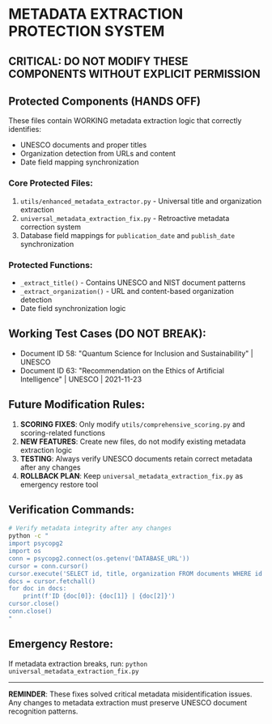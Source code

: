 # METADATA EXTRACTION PROTECTION SYSTEM
## CRITICAL: DO NOT MODIFY THESE COMPONENTS WITHOUT EXPLICIT PERMISSION

## Protected Components (HANDS OFF)
These files contain WORKING metadata extraction logic that correctly identifies:
- UNESCO documents and proper titles
- Organization detection from URLs and content
- Date field mapping synchronization

### Core Protected Files:
1. `utils/enhanced_metadata_extractor.py` - Universal title and organization extraction
2. `universal_metadata_extraction_fix.py` - Retroactive metadata correction system
3. Database field mappings for `publication_date` and `publish_date` synchronization

### Protected Functions:
- `_extract_title()` - Contains UNESCO and NIST document patterns
- `_extract_organization()` - URL and content-based organization detection
- Date field synchronization logic

## Working Test Cases (DO NOT BREAK):
- Document ID 58: "Quantum Science for Inclusion and Sustainability" | UNESCO
- Document ID 63: "Recommendation on the Ethics of Artificial Intelligence" | UNESCO | 2021-11-23

## Future Modification Rules:
1. **SCORING FIXES**: Only modify `utils/comprehensive_scoring.py` and scoring-related functions
2. **NEW FEATURES**: Create new files, do not modify existing metadata extraction logic
3. **TESTING**: Always verify UNESCO documents retain correct metadata after any changes
4. **ROLLBACK PLAN**: Keep `universal_metadata_extraction_fix.py` as emergency restore tool

## Verification Commands:
```bash
# Verify metadata integrity after any changes
python -c "
import psycopg2
import os
conn = psycopg2.connect(os.getenv('DATABASE_URL'))
cursor = conn.cursor()
cursor.execute('SELECT id, title, organization FROM documents WHERE id IN (58, 63)')
docs = cursor.fetchall()
for doc in docs:
    print(f'ID {doc[0]}: {doc[1]} | {doc[2]}')
cursor.close()
conn.close()
"
```

## Emergency Restore:
If metadata extraction breaks, run: `python universal_metadata_extraction_fix.py`

---
**REMINDER**: These fixes solved critical metadata misidentification issues. 
Any changes to metadata extraction must preserve UNESCO document recognition patterns.